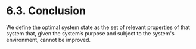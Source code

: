 # 6.3. Conclusion

We define the optimal system state as the set of relevant properties of that system that, given the system’s purpose and subject to the system's environment, cannot be improved.


